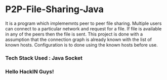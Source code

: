 # P2P-File-Sharing-Java

It is a program which implememnts peer to peer file sharing. Multiple users can connect to a particular network and request for a file. If file is available in any of the peers then the file is sent. This project is done with a assumption that the connection graph is already known with the list of known hosts. Configuration is to done using the known hosts before use.

### Tech Stack Used : Java Socket

### Hello HackIN Guys!
